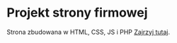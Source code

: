 # Projekt strony firmowej

Strona zbudowana w HTML, CSS, JS i PHP [Zajrzyj tutaj](https://web-mag.pl/).